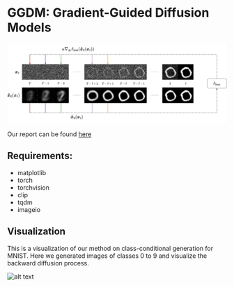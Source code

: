 # GGDM: Gradient-Guided Diffusion Models

![alt text](https://github.com/AditMeh/GGDM/blob/gradient_guided_diffusion/MNIST_PNG.png?raw=true)

Our report can be found [here](https://github.com/AditMeh/GGDM/blob/gradient_guided_diffusion/Project_Report.pdf)


## Requirements:
- matplotlib
- torch
- torchvision
- clip
- tqdm
- imageio

## Visualization

This is a visualization of our method on class-conditional generation for MNIST. Here we generated images of classes 0 to 9 and visualize the backward diffusion process.

![alt text](https://github.com/AditMeh/GGDM/blob/gradient_guided_diffusion/mnist_visualization_full.gif?raw=true)


